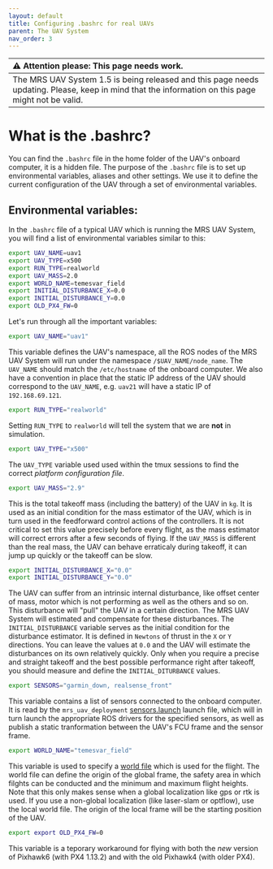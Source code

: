 ```yaml
---
layout: default
title: Configuring .bashrc for real UAVs
parent: The UAV System
nav_order: 3
---
```


| :warning: **Attention please: This page needs work.**                                                                                             |
| :---                                                                                                                                              |
| The MRS UAV System 1.5 is being released and this page needs updating. Please, keep in mind that the information on this page might not be valid. |

# What is the .bashrc?

You can find the `.bashrc` file in the home folder of the UAV's onboard computer, it is a hidden file.
The purpose of the `.bashrc` file is to set up environmental variables, aliases and other settings.
We use it to define the current configuration of the UAV through a set of environmental variables.

## Environmental variables:

In the `.bashrc` file of a typical UAV which is running the MRS UAV System, you will find a list of environmental variables similar to this:

```bash
export UAV_NAME=uav1
export UAV_TYPE=x500
export RUN_TYPE=realworld
export UAV_MASS=2.0
export WORLD_NAME=temesvar_field
export INITIAL_DISTURBANCE_X=0.0
export INITIAL_DISTURBANCE_Y=0.0
export OLD_PX4_FW=0
```

Let's run through all the important variables:

```bash
export UAV_NAME="uav1"
```
This variable defines the UAV's namespace, all the ROS nodes of the MRS UAV System will run under the namespace `/$UAV_NAME/node_name`.
The `UAV_NAME` should match the `/etc/hostname` of the onboard computer.
We also have a convention in place that the static IP address of the UAV should correspond to the `UAV_NAME`, e.g.
`uav21` will have a static IP of `192.168.69.121`.

```bash
export RUN_TYPE="realworld"
```

Setting `RUN_TYPE` to `realworld` will tell the system that we are **not** in simulation.

```bash
export UAV_TYPE="x500"
```

The `UAV_TYPE` variable used used within the tmux sessions to find the correct _platform configuration file_.

```bash
export UAV_MASS="2.9"
```

This is the total takeoff mass (including the battery) of the UAV in `kg`.
It is used as an initial condition for the mass estimator of the UAV, which is in turn used in the feedforward control actions of the controllers.
It is not critical to set this value precisely before every flight, as the mass estimator will correct errors after a few seconds of flying.
If the `UAV_MASS` is different than the real mass, the UAV can behave erraticaly during takeoff, it can jump up quickly or the takeoff can be slow.

```bash
export INITIAL_DISTURBANCE_X="0.0"
export INITIAL_DISTURBANCE_Y="0.0"
```

The UAV can suffer from an intrinsic internal disturbance, like offset center of mass, motor which is not performing as well as the others and so on.
This disturbance will "pull" the UAV in a certain direction.
The MRS UAV System will estimated and compensate for these disturbances.
The `INITIAL_DISTURBANCE` variable serves as the initial condition for the disturbance estimator.
It is defined in `Newtons` of thrust in the `X` or `Y` directions.
You can leave the values at `0.0` and the UAV will estimate the disturbances on its own relatively quickly.
Only when you require a precise and straight takeoff and the best possible performance right after takeoff, you should measure and define the `INITIAL_DITURBANCE` values.

```bash
export SENSORS="garmin_down, realsense_front"
```

This variable contains a list of sensors connected to the onboard computer.
It is read by the `mrs_uav_deployment` [sensors.launch](https://github.com/ctu-mrs/mrs_uav_deployment/blob/master/launch/sensors.launch) launch file, which will in turn launch the appropriate ROS drivers for the specified sensors, as well as publish a static tranformation between the UAV's FCU frame and the sensor frame.

```bash
export WORLD_NAME="temesvar_field"
```

This variable is used to specify a [world file](https://github.com/ctu-mrs/mrs_uav_deployment/tree/master/config/worlds) which is used for the flight.
The world file can define the origin of the global frame, the safety area in which filghts can be conducted and the minimum and maximum flight heights.
Note that this only makes sense when a global localization like gps or rtk is used.
If you use a non-global localization (like laser-slam or optflow), use the local world file.
The origin of the local frame will be the starting position of the UAV.

```bash
export export OLD_PX4_FW=0
```

This variable is a teporary workaround for flying with both the _new_ version of Pixhawk6 (with PX4 1.13.2) and with the old Pixhawk4 (with older PX4).
